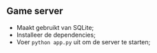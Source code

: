 ## Game server
- Maakt gebruikt van SQLite;
- Installeer de dependencies;
- Voer ```python app.py``` uit om de server te starten;
